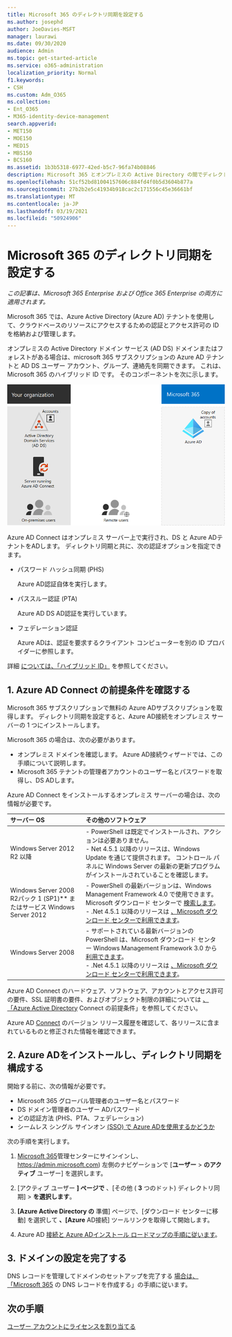 ```yaml
---
title: Microsoft 365 のディレクトリ同期を設定する
ms.author: josephd
author: JoeDavies-MSFT
manager: laurawi
ms.date: 09/30/2020
audience: Admin
ms.topic: get-started-article
ms.service: o365-administration
localization_priority: Normal
f1.keywords:
- CSH
ms.custom: Adm_O365
ms.collection:
- Ent_O365
- M365-identity-device-management
search.appverid:
- MET150
- MOE150
- MED15
- MBS150
- BCS160
ms.assetid: 1b3b5318-6977-42ed-b5c7-96fa74b08846
description: Microsoft 365 とオンプレミスの Active Directory の間でディレクトリ同期を設定する方法について説明します。
ms.openlocfilehash: 51cf52bd81004157606c884fd4f0b5d3604b877a
ms.sourcegitcommit: 27b2b2e5c41934b918cac2c171556c45e36661bf
ms.translationtype: MT
ms.contentlocale: ja-JP
ms.lasthandoff: 03/19/2021
ms.locfileid: "50924906"
---
```

# <a name="set-up-directory-synchronization-for-microsoft-365"></a>Microsoft 365 のディレクトリ同期を設定する

*この記事は、Microsoft 365 Enterprise および Office 365 Enterprise の両方に適用されます。*

Microsoft 365 では、Azure Active Directory (Azure AD) テナントを使用して、クラウドベースのリソースにアクセスするための認証とアクセス許可の ID を格納および管理します。 

オンプレミスの Active Directory ドメイン サービス (AD DS) ドメインまたはフォレストがある場合は、microsoft 365 サブスクリプションの Azure AD テナントと AD DS ユーザー アカウント、グループ、連絡先を同期できます。 これは、Microsoft 365 のハイブリッド ID です。 そのコンポーネントを次に示します。

![Microsoft 365 のディレクトリ同期のコンポーネント](../media/about-microsoft-365-identity/hybrid-identity.png)

Azure AD Connect はオンプレミス サーバー上で実行され、DS と Azure ADテナントをADします。 ディレクトリ同期と共に、次の認証オプションを指定できます。

- パスワード ハッシュ同期 (PHS)

  Azure AD認証自体を実行します。

- パススルー認証 (PTA)

  Azure AD DS AD認証を実行しています。

- フェデレーション認証

  Azure ADは、認証を要求するクライアント コンピューターを別の ID プロバイダーに参照します。

詳細 [については、「ハイブリッド ID」](plan-for-directory-synchronization.md) を参照してください。
  
## <a name="1-review-prerequisites-for-azure-ad-connect"></a>1. Azure AD Connect の前提条件を確認する

Microsoft 365 サブスクリプションで無料の Azure ADサブスクリプションを取得します。 ディレクトリ同期を設定すると、Azure AD接続をオンプレミス サーバーの 1 つにインストールします。
  
Microsoft 365 の場合は、次の必要があります。
  
- オンプレミス ドメインを確認します。 Azure AD接続ウィザードでは、この手順について説明します。
- Microsoft 365 テナントの管理者アカウントのユーザー名とパスワードを取得し、DS ADします。

Azure AD Connect をインストールするオンプレミス サーバーの場合は、次の情報が必要です。
  
|**サーバー OS**|**その他のソフトウェア**|
|:-----|:-----|
|Windows Server 2012 R2 以降 | - PowerShell は既定でインストールされ、アクションは必要ありません。  <br> - Net 4.5.1 以降のリリースは、Windows Update を通じて提供されます。 コントロール パネルに Windows Server の最新の更新プログラムがインストールされていることを確認します。 |
|Windows Server 2008 R2パック 1 (SP1)** またはサービス Windows Server 2012 | - PowerShell の最新バージョンは、Windows Management Framework 4.0 で使用できます。 Microsoft ダウンロード センターで [検索します](https://go.microsoft.com/fwlink/p/?LinkId=717996)。  <br> - .Net 4.5.1 以降のリリースは [、Microsoft ダウンロード センターで利用できます](https://go.microsoft.com/fwlink/p/?LinkId=717996)。 |
|Windows Server 2008 | - サポートされている最新バージョンの PowerShell は、Microsoft ダウンロード センター Windows Management Framework 3.0 から [利用できます](https://go.microsoft.com/fwlink/p/?LinkId=717996)。  <br> - .Net 4.5.1 以降のリリースは [、Microsoft ダウンロード センターで利用できます](https://go.microsoft.com/fwlink/p/?LinkId=717996)。 |

Azure AD Connect のハードウェア、ソフトウェア、アカウントとアクセス許可の要件、SSL 証明書の要件、およびオブジェクト制限の詳細については [、「Azure Active Directory](/azure/active-directory/hybrid/how-to-connect-install-prerequisites) Connect の前提条件」を参照してください。
  
Azure AD [Connect](/azure/active-directory/hybrid/reference-connect-version-history) のバージョン リリース履歴を確認して、各リリースに含まれているものと修正された情報を確認できます。

## <a name="2-install-azure-ad-connect-and-configure-directory-synchronization"></a>2. Azure ADをインストールし、ディレクトリ同期を構成する

開始する前に、次の情報が必要です。

- Microsoft 365 グローバル管理者のユーザー名とパスワード
- DS ドメイン管理者のユーザー ADパスワード
- どの認証方法 (PHS、PTA、フェデレーション)
- シームレス シングル サインオン [(SSO) で Azure ADを使用するかどうか](/azure/active-directory/hybrid/how-to-connect-sso)

次の手順を実行します。

1. [Microsoft 365](https://admin.microsoft.com)管理センターにサインインし、 https://admin.microsoft.com) 左側のナビゲーションで [**ユーザー** \> **のアクティブ** ユーザー] を選択します。
2. [アクティブ ユーザー **] ページで** 、[その他 ( **3** つのドット) ディレクトリ同期] \> **を選択します**。
  
3. **[Azure Active Directory の** 準備] ページで、[ダウンロード センターに移動] を選択して **、[Azure** AD接続] ツールリンクを取得して開始します。 
4. Azure AD [接続と Azure ADインストール ロードマップの手順に従います](/azure/active-directory/hybrid/how-to-connect-install-roadmap)。

## <a name="3-finish-setting-up-domains"></a>3. ドメインの設定を完了する

DNS レコードを管理してドメインのセットアップを完了する [場合は、「Microsoft 365](/office365/admin/get-help-with-domains/create-dns-records-at-any-dns-hosting-provider) の DNS レコードを作成する」の手順に従います。

## <a name="next-step"></a>次の手順

[ユーザー アカウントにライセンスを割り当てる](assign-licenses-to-user-accounts.md)